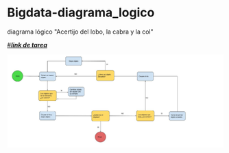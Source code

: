 # Bigdata-diagrama_logico
diagrama lógico "Acertijo del lobo, la cabra y la col"

[#***link de tarea***](https://drive.google.com/open?id=1QnZHSH336BxlSw0oZFzRolGQCI7WV0MNCYt1LUdXQys)

![*aca va una foto de la tarea*](https://github.com/s-urrutiarz/bd-diagrama_logico/blob/master/DIAGRAMA%20LOGICO.jpg?raw=true)


